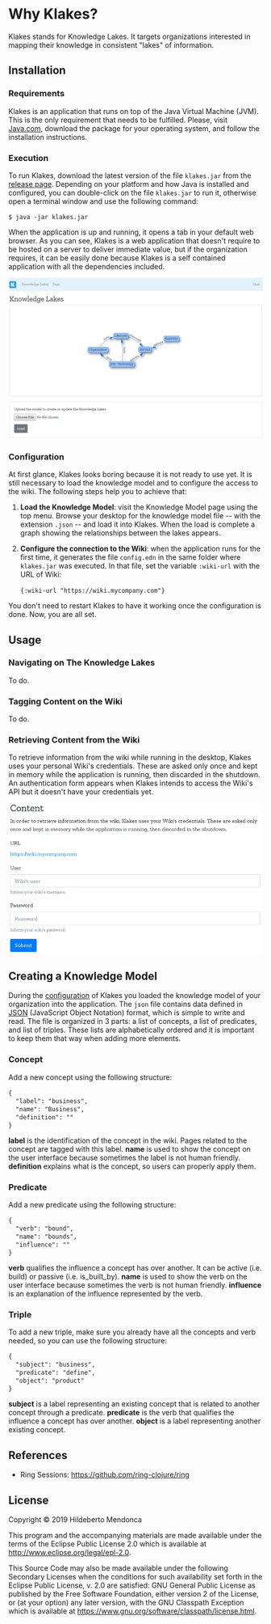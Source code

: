 # Why Klakes?

Klakes stands for Knowledge Lakes. It targets organizations interested in mapping their knowledge in consistent "lakes" of information.

## Installation

### Requirements

Klakes is an application that runs on top of the Java Virtual Machine (JVM). This is the only requirement that needs to be fulfilled. Please, visit [Java.com][2], download the package for your operating system, and follow the installation instructions.

### Execution

To run Klakes, download the latest version of the file `klakes.jar` from the [release page](https://github.com/htmfilho/klakes/releases). Depending on your platform and how Java is installed and configured, you can double-click on the file `klakes.jar` to run it, otherwise open a terminal window and use the following command:

    $ java -jar klakes.jar

When the application is up and running, it opens a tab in your default web browser. As you can see, Klakes is a web application that doesn't require to be hosted on a server to deliver immediate value, but if the organization requires, it can be easily done because Klakes is a self contained application with all the dependencies included.

![Screenshot](screenshot.png)

### Configuration

At first glance, Klakes looks boring because it is not ready to use yet. It is still necessary to load the knowledge model and to configure the access to the wiki. The following steps help you to achieve that:

1. **Load the Knowledge Model**: visit the Knowledge Model page using the top menu. Browse your desktop for the knowledge model file -- with the extension    `.json` -- and load it into Klakes. When the load is complete a graph showing   the relationships between the lakes appears.

2. **Configure the connection to the Wiki**: when the application runs for the first time, it generates the file `config.edn` in the same folder where `klakes.jar` was executed. In that file, set the variable `:wiki-url` with the URL of Wiki:

   `{:wiki-url "https://wiki.mycompany.com"}`

You don't need to restart Klakes to have it working once the configuration is done. Now, you are all set.

## Usage

### Navigating on The Knowledge Lakes

To do.

### Tagging Content on the Wiki

To do.

### Retrieving Content from the Wiki

To retrieve information from the wiki while running in the desktop, Klakes uses your personal Wiki's credentials. These are asked only once and kept in memory while the application is running, then discarded in the shutdown. An authentication form appears when Klakes intends to access the Wiki's API but it doesn't have your credentials yet.

![Wiki Credentials](wiki-credentials.png)

## Creating a Knowledge Model

During the [configuration](#configuration) of Klakes you loaded the knowledge model of your organization into the application. The `json` file contains data defined in [JSON][3] (JavaScript Object Notation) format, which is simple to write and read. The file is organized in 3 parts: a list of concepts, a list of predicates, and list of triples. These lists are alphabetically ordered and it is important to keep them that way when adding more elements.

### Concept

Add a new concept using the following structure:

    {
      "label": "business",
      "name": "Business",
      "definition": ""
    }

**label** is the identification of the concept in the wiki. Pages related to the concept are tagged with this label. **name** is used to show the concept on the user interface because sometimes the label is not human friendly. **definition** explains what is the concept, so users can properly apply them.

### Predicate

Add a new predicate using the following structure:

    {
      "verb": "bound",
      "name": "bounds",
      "influence": ""
    }

**verb** qualifies the influence a concept has over another. It can be active (i.e. build) or passive (i.e. is_built_by). **name** is used to show the verb on the user interface because sometimes the verb is not human friendly. **influence** is an explanation of the influence represented by the verb.

### Triple

To add a new triple, make sure you already have all the concepts and verb needed, so you can use the following structure:

    {
      "subject": "business",
      "predicate": "define",
      "object": "product"
    }

**subject** is a label representing an existing concept that is related to another concept through a predicate. **predicate** is the verb that qualifies the influence a concept has over another. **object** is a label representing another existing concept.

## References

- Ring Sessions: https://github.com/ring-clojure/ring

## License

Copyright © 2019 Hildeberto Mendonca

This program and the accompanying materials are made available under the terms of the Eclipse Public License 2.0 which is available at http://www.eclipse.org/legal/epl-2.0.

This Source Code may also be made available under the following Secondary Licenses when the conditions for such availability set forth in the Eclipse Public License, v. 2.0 are satisfied: GNU General Public License as published by the Free Software Foundation, either version 2 of the License, or (at your option) any later version, with the GNU Classpath Exception which is available at https://www.gnu.org/software/classpath/license.html.

[1]: http://localhost:3000/lakes
[2]: https://www.java.com/en/download/manual.jsp
[3]: https://json.org
